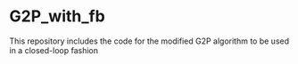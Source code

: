 # G2P_with_fb
This repository includes the code for the modified G2P algorithm to be used in a closed-loop fashion
